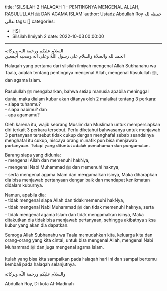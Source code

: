 title: 'SILSILAH 2 HALAQAH 1 - PENTINGNYA MENGENAL ALLAH, RASULULLAH ﷺ DAN AGAMA ISLAM'
author: Ustadz Abdullah Roy حفظه لله تعالى
tags: []
categories:
  - HSI
  - Silsilah Ilmiyah 2
date: 2022-10-03 00:00:00
---
<div class="dalil">
  السلام عليكم ورحمة الله وبركاته
  <br>
  الحمد لله والصلاة والسلام على رسول اللَّهُ وعلى آله وصحبه أجمعين
</div>

Halaqah yang pertama dari silsilah ilmiyah mengenal Allah Subhanahu wa Taala, adalah tentang pentingnya mengenal Allah, mengenal Rasulullah ﷺ, dan agama Islam.

<p>
Rasulullah ﷺ mengabarkan, bahwa setiap manusia apabila meninggal dunia, maka dialam kubur akan ditanya oleh 2 malaikat tentang 3 perkara:
<br>- siapa tuhanmu?
<br>- siapa nabimu? dan
<br>- apa agamamu?
</p>

Oleh karena itu, wajib seorang Muslim dan Muslimah untuk mempersiapkan diri terkait 3 perkara tersebut. Perlu diketahui bahwasanya untuk menjawab 3 pertanyaan tersebut tidak cukup dengan menghafal sebab seandainya menghafal itu cukup, niscaya orang munafik pun bisa menjawab pertanyaan. Tetapi yang dituntut adalah pemahaman dan pengamalan.

<p>
Barang siapa yang didunia:
<br>- mengenal Allah dan memenuhi hakNya,
<br>- mengenal Nabi Muhammad ﷺ dan memenuhi haknya,
<br>- serta mengenal agama Islam dan mengamalkan isinya,
Maka diharapkan dia bisa menjawab pertanyaan dengan baik dan mendapat kenikmatan didalam kuburnya.
</p>

<p>
Namun, apabila dia:
<br>- tidak mengenal siapa Allah dan tidak memenuhi hakNya,
<br>- tidak mengenal Nabi Muhammad ﷺ dan tidak memenuhi haknya, serta
<br>- tidak mengenal agama Islam dan tidak mengamalkan isinya,
Maka ditakutkan dia tidak bisa menjawab pertanyaan, sehingga akibatnya siksa kubur yang akan dia dapatkan.
</p>

Semoga Allah Subhanahu wa Taala memudahkan kita, keluarga kita dan orang-orang yang kita cintai, untuk bisa mengenal Allah, mengenal Nabi Muhammad ﷺ dan juga mengenal agama Islam.

Itulah yang bisa kita sampaikan pada halaqah hari ini dan sampai bertemu kembali pada halaqah selanjutnya.

<div class="dalil">
  والسلام عليكم ورحمة اللّه وبركاته
</div>

<p class="signature">
Abdullah Roy, 
Di kota Al-Madinah
</p>
